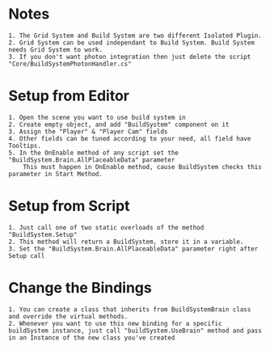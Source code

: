 # Notes
    1. The Grid System and Build System are two different Isolated Plugin. 
    2. Grid System can be used independant to Build System. Build System needs Grid System to work.
    3. If you don't want photon integration then just delete the script "Core/BuildSystemPhotonHandler.cs"

# Setup from Editor
    1. Open the scene you want to use build system in
    2. Create empty object, and add "BuildSystem" component on it
    3. Assign the "Player" & "Player Cam" fields
    4. Other fields can be tuned according to your need, all field have Tooltips.
    5. In the OnEnable method of any script set the "BuildSystem.Brain.AllPlaceableData" parameter
        This must happen in OnEnable method, cause BuildSystem checks this parameter in Start Method.


# Setup from Script
    1. Just call one of two static overloads of the method "BuildSystem.Setup"
    2. This method will return a BuildSystem, store it in a variable.
    3. Set the "BuildSystem.Brain.AllPlaceableData" parameter right after Setup call


# Change the Bindings
    1. You can create a class that inherits from BuildSystemBrain class and override the virtual methods.
    2. Whenever you want to use this new binding for a specific buildSystem instance, just call "buildSystem.UseBrain" method and pass in an Instance of the new class you've created
